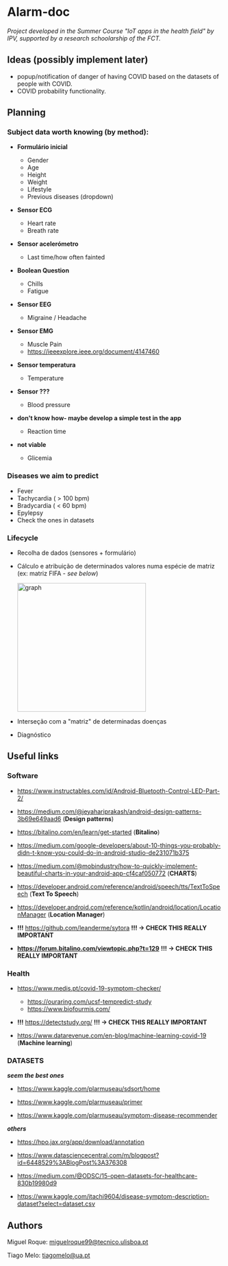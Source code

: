 # Alarm-doc

*Project developed in the Summer Course "IoT apps in the health field" by IPV, supported by a research schoolarship of the FCT.*


## Ideas (possibly implement later)
- popup/notification of danger of having COVID based on the datasets of people with COVID.
- COVID probability functionality.

## Planning

### Subject data worth knowing (by method):
 
- **Formulário inicial**
  - Gender                       
  - Age                          
  - Height                       
  - Weight                       
  - Lifestyle   
  - Previous diseases (dropdown)
  
- **Sensor ECG**
  - Heart rate                   
  - Breath rate    
 
- **Sensor acelerómetro**
  - Last time/how often fainted    
  
- **Boolean Question**
  - Chills   
  - Fatigue      
  
- **Sensor EEG**  
  - Migraine / Headache          
                  
- **Sensor EMG**
  - Muscle Pain    
  - <https://ieeexplore.ieee.org/document/4147460>
            
- **Sensor temperatura**
  - Temperature     

- **Sensor ???**
  - Blood pressure               
  
- **don't know how- maybe develop a simple test in the app**
  - Reaction time                
  
- **not viable**               
   - Glicemia
  
### Diseases we aim to predict
 
  - Fever
  - Tachycardia ( > 100 bpm)
  - Bradycardia ( < 60 bpm)
  - Epylepsy
  - Check the ones in datasets
  
  
### Lifecycle

 - Recolha de dados (sensores + formulário)
 - Cálculo e atribuição de determinados valores numa espécie de matriz (ex: matriz FIFA - *see below*)
 
   <img src="https://github.com/miquelroq/health-app/blob/master/files/resources/radar_graph" alt="graph" width="300"/>
 - Interseção com a "matriz" de determinadas doenças
 - Diagnóstico


## Useful links

### Software
- <https://www.instructables.com/id/Android-Bluetooth-Control-LED-Part-2/> 

- <https://medium.com/@jeyahariprakash/android-design-patterns-3b69e649aad6> (**Design patterns**)

- <https://bitalino.com/en/learn/get-started> (**Bitalino**)

- <https://medium.com/google-developers/about-10-things-you-probably-didn-t-know-you-could-do-in-android-studio-de231071b375>

- <https://medium.com/@mobindustry/how-to-quickly-implement-beautiful-charts-in-your-android-app-cf4caf050772> (**CHARTS**)

- <https://developer.android.com/reference/android/speech/tts/TextToSpeech> (**Text To Speech**)

- <https://developer.android.com/reference/kotlin/android/location/LocationManager> (**Location Manager**)

- **!!!** <https://github.com/leanderme/sytora> **!!! -> CHECK THIS REALLY IMPORTANT**

- **<https://forum.bitalino.com/viewtopic.php?t=129>** **!!! -> CHECK THIS REALLY IMPORTANT**


### Health
- <https://www.medis.pt/covid-19-symptom-checker/> 
  - <https://ouraring.com/ucsf-tempredict-study>
  - <https://www.biofourmis.com/>
  
- **!!!** <https://detectstudy.org/> **!!! -> CHECK THIS REALLY IMPORTANT**

- <https://www.datarevenue.com/en-blog/machine-learning-covid-19> (**Machine learning**)


### DATASETS

***seem the best ones***

 - <https://www.kaggle.com/plarmuseau/sdsort/home>
 
 - <https://www.kaggle.com/plarmuseau/primer>
 
 - https://www.kaggle.com/plarmuseau/symptom-disease-recommender

***others***

 - <https://hpo.jax.org/app/download/annotation> 
 
 - <https://www.datasciencecentral.com/m/blogpost?id=6448529%3ABlogPost%3A376308> 
 
 - <https://medium.com/@ODSC/15-open-datasets-for-healthcare-830b19980d9>
 
 - <https://www.kaggle.com/itachi9604/disease-symptom-description-dataset?select=dataset.csv>


## Authors

Miguel Roque: <miguelroque99@tecnico.ulisboa.pt>

Tiago Melo: <tiagomelo@ua.pt>
